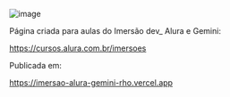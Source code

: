 ![image](https://github.com/user-attachments/assets/284b1c15-cd1f-4661-ae45-dacd18e3acad)

Página criada para aulas do Imersão dev_ Alura e Gemini:

https://cursos.alura.com.br/imersoes

Publicada em:

https://imersao-alura-gemini-rho.vercel.app

